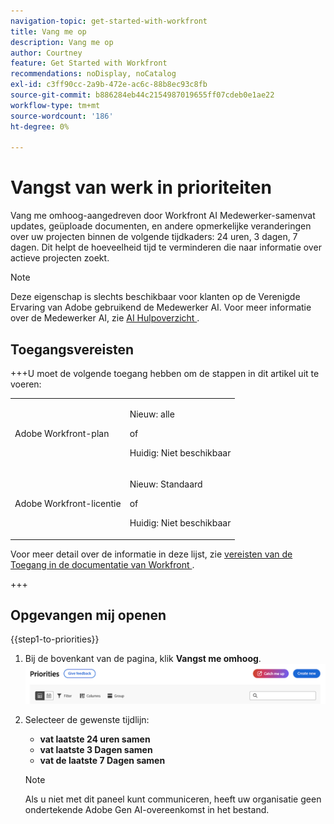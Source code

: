 ```yaml
---
navigation-topic: get-started-with-workfront
title: Vang me op
description: Vang me op
author: Courtney
feature: Get Started with Workfront
recommendations: noDisplay, noCatalog
exl-id: c3ff90cc-2a9b-472e-ac6c-88b8ec93c8fb
source-git-commit: b886284eb44c2154987019655ff07cdeb0e1ae22
workflow-type: tm+mt
source-wordcount: '186'
ht-degree: 0%

---
```


# Vangst van werk in prioriteiten

Vang me omhoog-aangedreven door Workfront AI Medewerker-samenvat updates, geüploade documenten, en andere opmerkelijke veranderingen over uw projecten binnen de volgende tijdkaders: 24 uren, 3 dagen, 7 dagen. Dit helpt de hoeveelheid tijd te verminderen die naar informatie over actieve projecten zoekt.

>[!NOTE]
>
>Deze eigenschap is slechts beschikbaar voor klanten op de Verenigde Ervaring van Adobe gebruikend de Medewerker AI. Voor meer informatie over de Medewerker AI, zie [ AI Hulpoverzicht ](/help/quicksilver/workfront-basics/ai-assistant/ai-assistant-overview.md).

## Toegangsvereisten

+++U moet de volgende toegang hebben om de stappen in dit artikel uit te voeren: 

<table style="table-layout:auto"> 
 <col> 
 <col> 
 <tbody> 
  <tr> 
   <td role="rowheader">Adobe Workfront-plan</td> 
   <td><p>Nieuw: alle</p>
       <p>of</p>
       <p>Huidig: Niet beschikbaar</p></td>
  </tr> 
  <tr> 
   <td role="rowheader">Adobe Workfront-licentie</td> 
   <td><p>Nieuw: Standaard</p>
       <p>of</p>
       <p>Huidig: Niet beschikbaar</p></td>
  </tr> 
 </tbody> 
</table>

Voor meer detail over de informatie in deze lijst, zie [ vereisten van de Toegang in de documentatie van Workfront ](/help/quicksilver/administration-and-setup/add-users/access-levels-and-object-permissions/access-level-requirements-in-documentation.md).

+++


## Opgevangen mij openen

{{step1-to-priorities}}

1. Bij de bovenkant van de pagina, klik **Vangst me omhoog**.
   ![ vangst me op knoop ](assets/catch-me-up-button.png)
1. Selecteer de gewenste tijdlijn:
   * **vat laatste 24 uren samen**
   * **vat laatste 3 Dagen samen**
   * **vat de laatste 7 Dagen samen**

   >[!NOTE]
   >
   > Als u niet met dit paneel kunt communiceren, heeft uw organisatie geen ondertekende Adobe Gen AI-overeenkomst in het bestand.

